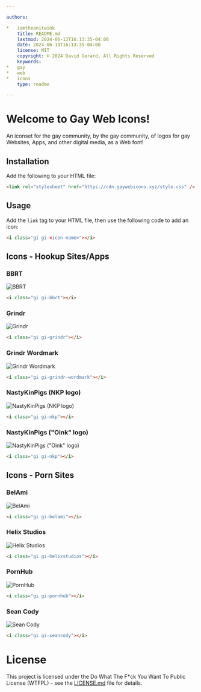 ```yaml
---

authors:

*   iamtheanitwink
    title: README.md
    lastmod: 2024-06-13T16:13:35-04:00
    date: 2024-06-13T16:13:35-04:00
    license: MIT
    copyright: © 2024 David Gerard, All Rights Reserved
    keywords:
*   gay
*   web
*   icons
    type: readme

---
```


# Welcome to Gay Web Icons!

An iconset for the gay community, by the gay community, of logos for gay Websites, Apps, and other digital media, as a Web font!

## Installation

Add the following to your HTML file:

```html
<link rel="stylesheet" href="https://cdn.gaywebicons.xyz/style.css" />
```

## Usage

Add the `link` tag to your HTML file, then use the following code to add an icon:

```html
<i class="gi gi-<icon-name>"></i>
```

## Icons - Hookup Sites/Apps

### BBRT

![BBRT](./source-svg/hookup-sites/bbrt.svg)

```html
<i class="gi gi-bbrt"></i>
```

### Grindr

![Grindr](./source-svg/hookup-sites/grindr.svg)

```html
<i class="gi gi-grindr"></i>
```

### Grindr Wordmark

![Grindr Wordmark](./source-svg/hookup-sites/grindr-wordmark.svg)

```html
<i class="gi gi-grindr-wordmark"></i>
```

### NastyKinPigs (NKP logo)

![NastyKinPigs (NKP logo)](./source-svg/hookup-sites/nkp.svg)

```html
<i class="gi gi-nkp"></i>
```

### NastyKinPigs ("Oink" logo)

![NastyKinPigs ("Oink" logo)](./source-svg/hookup-sites/oink.svg)

```html
<i class="gi gi-nkp"></i>
```

## Icons - Porn Sites


### BelAmi


![BelAmi](./source-svg/porn/belami.svg)


```html
<i class="gi gi-belami"></i>
```

### Helix Studios

![Helix Studios](./source-svg/porn/helixstudios.svg)


```html
<i class="gi gi-helixstudios"></i>
```

### PornHub

![PornHub](./source-svg/porn/pornhub.svg)

```html
<i class="gi gi-pornhub"></i>
```
### Sean Cody

![Sean Cody](./source-svg/porn/sean-cody.svg)

```html
<i class="gi gi-seancody"></i>
```


# License

This project is licensed under the Do What The F\*ck You Want To Public License (WTFPL) - see the [LICENSE.md](LICENSE.md) file for details.
